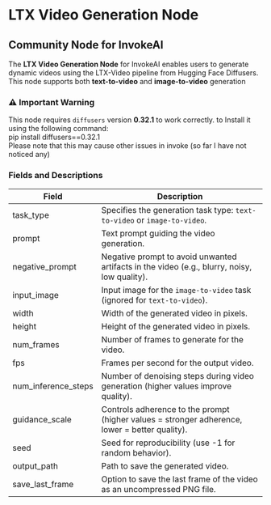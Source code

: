# LTX Video Generation Node
## Community Node for InvokeAI

The **LTX Video Generation Node** for InvokeAI enables users to generate dynamic videos using the LTX-Video pipeline from Hugging Face Diffusers. This node supports both **text-to-video** and **image-to-video** generation

### ⚠️ Important Warning
This node requires `diffusers` version **0.32.1** to work correctly. to Install it using the following command:  
pip install diffusers==0.32.1  
Please note that this may cause other issues in invoke (so far I have not noticed any)

### Fields and Descriptions

| Field                  | Description                                                                                      |
| ---------------------- | ------------------------------------------------------------------------------------------------ |
| task_type              | Specifies the generation task type: `text-to-video` or `image-to-video`.                         |
| prompt                 | Text prompt guiding the video generation.                                                       |
| negative_prompt        | Negative prompt to avoid unwanted artifacts in the video (e.g., blurry, noisy, low quality).     |
| input_image            | Input image for the `image-to-video` task (ignored for `text-to-video`).                         |
| width                  | Width of the generated video in pixels.                                                         |
| height                 | Height of the generated video in pixels.                                                        |
| num_frames             | Number of frames to generate for the video.                                                     |
| fps                    | Frames per second for the output video.                                                         |
| num_inference_steps    | Number of denoising steps during video generation (higher values improve quality).               |
| guidance_scale         | Controls adherence to the prompt (higher values = stronger adherence, lower = better quality).   |
| seed                   | Seed for reproducibility (use -1 for random behavior).                                           |
| output_path            | Path to save the generated video.                                                               |
| save_last_frame        | Option to save the last frame of the video as an uncompressed PNG file.                          |

